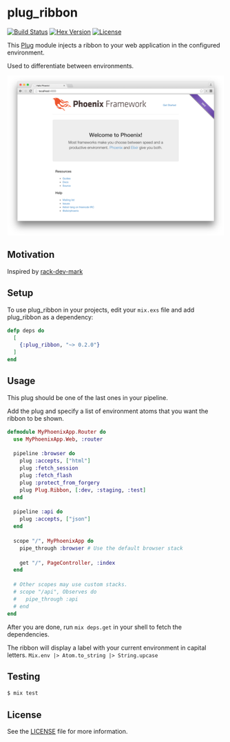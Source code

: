 # plug_ribbon

[![Build Status](https://travis-ci.org/stnly/plug_ribbon.svg?branch=master)](https://travis-ci.org/stnly/plug_ribbon)
[![Hex Version](https://img.shields.io/hexpm/v/plug_ribbon.svg)](https://hex.pm/packages/plug_ribbon)
[![License](https://img.shields.io/badge/license-MIT-blue.svg)](LICENSE)

This [Plug](https://github.com/elixir-lang/plug) module injects a ribbon to your web application in the configured environment.

Used to differentiate between environments.

![](priv/static/screenshot.png)

## Motivation

Inspired by [rack-dev-mark](https://github.com/dtaniwaki/rack-dev-mark)

## Setup

To use plug_ribbon in your projects, edit your `mix.exs` file and add plug_ribbon as a dependency:

```elixir
defp deps do
  [
    {:plug_ribbon, "~> 0.2.0"}
  ]
end
```

## Usage

This plug should be one of the last ones in your pipeline.

Add the plug and specify a list of environment atoms that you want the ribbon to be shown.

```elixir
defmodule MyPhoenixApp.Router do
  use MyPhoenixApp.Web, :router

  pipeline :browser do
    plug :accepts, ["html"]
    plug :fetch_session
    plug :fetch_flash
    plug :protect_from_forgery
    plug Plug.Ribbon, [:dev, :staging, :test]
  end

  pipeline :api do
    plug :accepts, ["json"]
  end

  scope "/", MyPhoenixApp do
    pipe_through :browser # Use the default browser stack

    get "/", PageController, :index
  end

  # Other scopes may use custom stacks.
  # scope "/api", Observes do
  #   pipe_through :api
  # end
end
```

After you are done, run `mix deps.get` in your shell to fetch the dependencies.

The ribbon will display a label with your current environment in capital letters.
`Mix.env |> Atom.to_string |> String.upcase`

## Testing

```bash
$ mix test
```

## License

See the [LICENSE](LICENSE) file for more information.

